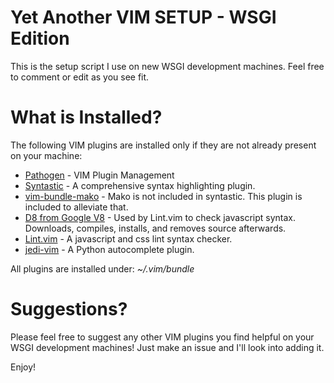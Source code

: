 # Yet Another VIM SETUP - WSGI Edition
This is the setup script I use on new WSGI development machines.  Feel free to comment or edit as you see fit.

# What is Installed?
The following VIM plugins are installed only if they are not already present on your machine:

* [Pathogen](https://github.com/tpope/vim-pathogen) - VIM Plugin Management
* [Syntastic](https://github.com/scrooloose/syntastic) - A comprehensive syntax highlighting plugin.
* [vim-bundle-mako](https://github.com/sophacles/vim-bundle-mako) - Mako is not included in syntastic.  This plugin is included to alleviate that.
* [D8 from Google V8](https://code.google.com/p/v8/) - Used by Lint.vim to check javascript syntax.  Downloads, compiles, installs, and removes source afterwards.
* [Lint.vim](https://github.com/joestelmach/lint.vim) - A javascript and css lint syntax checker.
* [jedi-vim](https://github.com/davidhalter/jedi-vim) - A Python autocomplete plugin.

All plugins are installed under: *~/.vim/bundle*

# Suggestions?
Please feel free to suggest any other VIM plugins you find helpful on your WSGI development machines!  Just make an issue and I'll look into adding it.

Enjoy!
